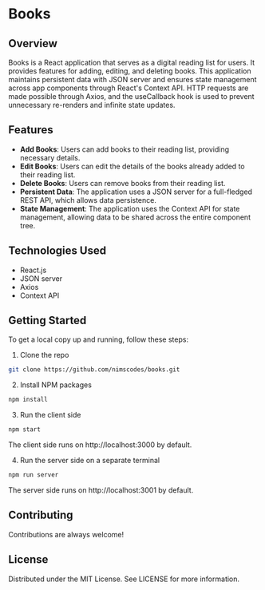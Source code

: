 # Books

## Overview

Books is a React application that serves as a digital reading list for users. It provides features for adding, editing, and deleting books. This application maintains persistent data with JSON server and ensures state management across app components through React's Context API. HTTP requests are made possible through Axios, and the useCallback hook is used to prevent unnecessary re-renders and infinite state updates.

## Features

- **Add Books**: Users can add books to their reading list, providing necessary details.
- **Edit Books**: Users can edit the details of the books already added to their reading list.
- **Delete Books**: Users can remove books from their reading list.
- **Persistent Data**: The application uses a JSON server for a full-fledged REST API, which allows data persistence.
- **State Management**: The application uses the Context API for state management, allowing data to be shared across the entire component tree.

## Technologies Used

- React.js
- JSON server
- Axios
- Context API

## Getting Started

To get a local copy up and running, follow these steps:

1. Clone the repo

```bash
git clone https://github.com/nimscodes/books.git
```

2. Install NPM packages

```bash
npm install
```

3. Run the client side

```bash
npm start
```

The client side runs on http://localhost:3000 by default.

4. Run the server side on a separate terminal

```bash
npm run server
```

The server side runs on http://localhost:3001 by default.


## Contributing
Contributions are always welcome!

## License
Distributed under the MIT License. See LICENSE for more information.
